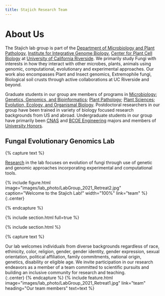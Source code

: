 ```yaml
---
title: Stajich Research Team
---
```


# About Us

The Stajich lab group is part of the [Department of Microbiology and Plant Pathology](https://microplantpath.ucr.edu), [Institute for Integrative Genome Biology](https://iigb.ucr.edu), [Center for Plant Cell Biology](https://cepceb.ucr.edu) at [University of California Riverside](https://ucr.edu). We primarily study Fungi with interests in how they interact with other microbes, plants, animals using genomic, computational, evolutionary and experimental approaches. Our work also encompasses Plant and Insect genomics, Extremophile fungi, Biological soil crusts through active collaborations at UC Riverside and beyond.

Graduate students in our group are members of programs in [Microbiology](https://microbiology.ucr.edu); [Genetics, Genomics, and Bioinformatics](https://ggb.ucr.edu); [Plant Pathology](https://microplantpath.ucr.edu/department-programs/plant-pathology-graduate-program); [Plant Sciences](https://plantbiology.ucr.edu/graduate-program); [Evolution, Ecology, and Organismal Biology](https://eeob.ucr.edu/about-program). Postdoctoral researchers in our group have been trained in variety of biology focused research backgrounds from US and abroad.  Undergraduate students in our group have primarily been [CNAS](https://cnas.ucr.edu) and [BCOE Engineering](https://www.engr.ucr.edu/) majors and members of [University Honors](https://honors.ucr.edu/).

## Fungal Evolutionary Genomics Lab

{% capture text %}

[Research](research) in the lab focuses on evolution of fungi through use of genetic and genomic approaches incorporating experimental and computational tools.

{%
  include figure.html
  image="images/lab_photo/LabGroup_2021_Retreat2.jpg"
  caption="Welcome to the Stajich Lab!"
  width="100%"
  link="team"
%}
{:.center}


{% endcapture %}

{% include section.html full=true %}

{% include section.html %}

{% capture text %}

Our lab welcomes individuals from diverse backgrounds regardless of race, ethinicity, color, religion, gender, gender identity, gender expression, sexual orientation, political affiliation, family commitments, national origin, genetics, disability or eligible age. We invite participation in our research endeavors as a member of a team committed to scientific pursuits and building an inclusive community for research and teaching.<br>
{:.center}
{% endcapture %}
{%
  include feature.html
  image="images/lab_photo/LabGroup_2021_Retreat1.jpg"
  link="team"
  heading="Our team members"
  text=text
%}
